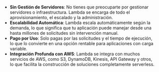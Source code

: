 - **Sin Gestión de Servidores**: No tienes que preocuparte por gestionar servidores o infraestructura. Lambda se encarga de todo el aprovisionamiento, el escalado y la administración.
- **Escalabilidad Automática**: Lambda escala automáticamente según la demanda, lo que significa que tu aplicación puede manejar desde una hasta millones de solicitudes sin intervención manual.
- **Pago por Uso**: Solo pagas por las solicitudes y el tiempo de ejecución, lo que lo convierte en una opción rentable para aplicaciones con carga variable.
- **Integración Profunda con AWS**: Lambda se integra con muchos servicios de AWS, como S3, DynamoDB, Kinesis, API Gateway y otros, lo que facilita la construcción de soluciones completamente serverless.